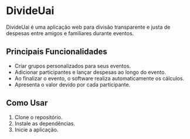 # DivideUai

DivideUai é uma aplicação web para divisão transparente e justa de despesas entre amigos e familiares durante eventos.

## Principais Funcionalidades

- Criar grupos personalizados para seus eventos.
- Adicionar participantes e lançar despesas ao longo do evento.
- Ao finalizar o evento, o software realiza automaticamente os cálculos.
- Apresenta o valor devido por cada participante.

## Como Usar

1. Clone o repositório.
2. Instale as dependências.
3. Inicie a aplicação.
